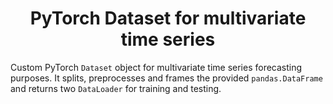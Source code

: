 <h1 align="center">PyTorch Dataset for multivariate time series</h1>
<p>
Custom PyTorch <code>Dataset</code> object for multivariate time series forecasting purposes.
    It splits, preprocesses and frames the provided <code>pandas.DataFrame</code> and returns two <code>DataLoader</code> for training and testing.
</p>
